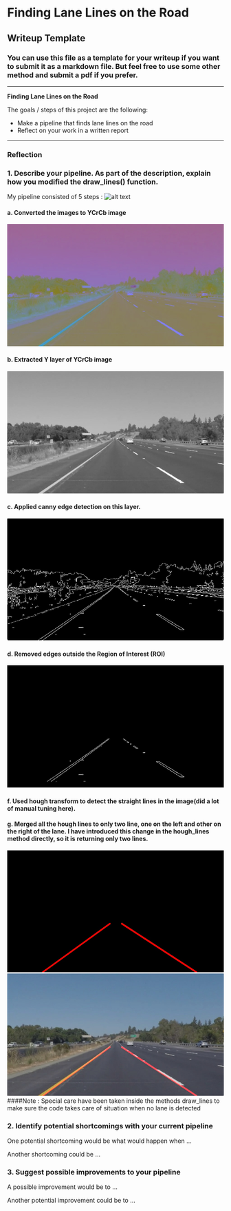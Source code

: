 # **Finding Lane Lines on the Road** 

## Writeup Template

### You can use this file as a template for your writeup if you want to submit it as a markdown file. But feel free to use some other method and submit a pdf if you prefer.

---

**Finding Lane Lines on the Road**

The goals / steps of this project are the following:
* Make a pipeline that finds lane lines on the road
* Reflect on your work in a written report


[//]: # (Image References)

[image1]: ./test_images/solidYellowLeft.jpg "Original"
[image2]: ./test_images_output/YCrCb/output_solidYellowLeft.jpg "YCrCb"
[image3]: ./test_images_output/layer0/output_solidYellowLeft.jpg "Layer 0 of YCrCb"
[image4]: ./test_images_output/canny/output_solidYellowLeft.jpg "Canny Detected Edges"
[image5]: ./test_images_output/ROI/output_solidYellowLeft.jpg "Edges in ROI"
[image6]: ./test_images_output/rightAndLeftLanes/output_solidYellowLeft.jpg "hough lines followed by merging to find final lanes"
[image7]: ./test_images_output/output_solidYellowLeft.jpg "Detected Lane Edges"

---

### Reflection

### 1. Describe your pipeline. As part of the description, explain how you modified the draw_lines() function.

My pipeline consisted of 5 steps :
![alt text][image1]
#### a. Converted the images to YCrCb image
![alt text][image2]
#### b. Extracted Y layer of YCrCb image
![alt text][image3]
#### c. Applied canny edge detection on this layer.
![alt text][image4]
#### d. Removed edges outside the Region of Interest (ROI)
![alt text][image5]
#### f. Used hough transform to detect the straight lines in the image(did a lot of manual tuning here).
#### g. Merged all the hough lines to only two line, one on the left and other on the right of the lane. I have introduced this change in the hough_lines method directly, so it is returning only two lines.
![alt text][image6]
![alt text][image7]
####Note : Special care have been taken inside the methods draw_lines to make sure the code takes care of situation when no lane is detected


### 2. Identify potential shortcomings with your current pipeline


One potential shortcoming would be what would happen when ... 

Another shortcoming could be ...


### 3. Suggest possible improvements to your pipeline

A possible improvement would be to ...

Another potential improvement could be to ...

